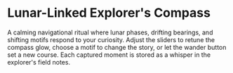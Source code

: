 # Lunar-Linked Explorer's Compass

A calming navigational ritual where lunar phases, drifting bearings, and shifting motifs respond to your curiosity. Adjust the sliders to retune the compass glow, choose a motif to change the story, or let the wander button set a new course. Each captured moment is stored as a whisper in the explorer's field notes.
